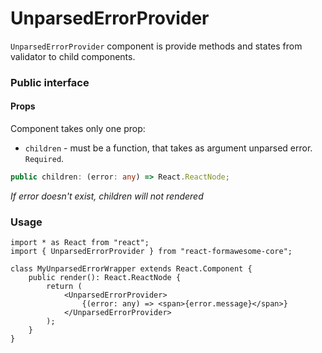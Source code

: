 # UnparsedErrorProvider

`UnparsedErrorProvider` component is provide methods and states from validator to child components.

### Public interface

#### Props

Component takes only one prop:
 - `children` - must be a function, that takes as argument unparsed error. `Required`.
```ts
public children: (error: any) => React.ReactNode;
```

*If error doesn't exist, children will not rendered*

### Usage

```tsx
import * as React from "react";
import { UnparsedErrorProvider } from "react-formawesome-core";

class MyUnparsedErrorWrapper extends React.Component {
    public render(): React.ReactNode {
        return (
            <UnparsedErrorProvider>
                {(error: any) => <span>{error.message}</span>}
            </UnparsedErrorProvider>
        );
    }
}
```
